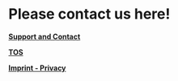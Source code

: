 # Please contact us here!

**[Support and Contact](https://neiki.dev/contact.html)**

**[TOS](https://analyze.neiki.dev/TOS.html)** 

**[Imprint - Privacy](https://neiki.dev/imprint-privacy.html)**